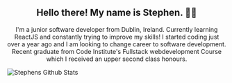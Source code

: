 <h2 align="center">Hello there! My name is Stephen. 👋🤓</h2>
<p align="center">I'm a junior software developer from Dublin, Ireland.
Currently learning ReactJS and constantly trying to improve my skills! I started coding just over a year ago and I am looking to change career to software development.
  Recent graduate from Code Institute's Fullstack webdevelopment Course which I received an upper second class honours.
</p>


![Stephens Github Stats](https://github-readme-stats.vercel.app/api/?username=nemixu&count_private=true&theme=tokyonight&showicons=true)

<!--
**nemixu/nemixu** is a ✨ _special_ ✨ repository because its `README.md` (this file) appears on your GitHub profile.

Here are some ideas to get you started:

- 🔭 I’m currently working on ...
- 🌱 I’m currently learning ...
- 👯 I’m looking to collaborate on ...
- 🤔 I’m looking for help with ...
- 💬 Ask me about ...
- 📫 How to reach me: ...
- 😄 Pronouns: ...
- ⚡ Fun fact: ...
-->
